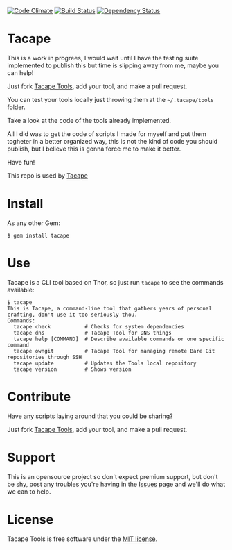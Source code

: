 [![Code Climate](https://codeclimate.com/github/lucasmartins/tacape.png)](https://codeclimate.com/github/lucasmartins/tacape) [![Build Status](https://secure.travis-ci.org/lucasmartins/tacape.png?branch=master)](https://travis-ci.org/lucasmartins/tacape) [![Dependency Status](https://gemnasium.com/lucasmartins/tacape.png)](https://gemnasium.com/lucasmartins/tacape)

Tacape
======

This is a work in progrees, I would wait until I have the testing suite implemented to publish this but time is slipping away from me, maybe you can help!

Just fork [Tacape Tools]((https://github.com/lucasmartins/tacape-tools)), add your tool, and make a pull request.

You can test your tools locally just throwing them at the `~/.tacape/tools` folder.

Take a look at the code of the tools already implemented.

All I did was to get the code of scripts I made for myself and put them togheter in a better organized way, this is not the kind of code you should publish, but I believe this is gonna force me to make it better.

Have fun!

This repo is used by [Tacape](https://github.com/lucasmartins/tacape)

Install
=======

As any other Gem:

`$ gem install tacape`

Use
===

Tacape is a CLI tool based on Thor, so just run `tacape` to see the commands available:

```
$ tacape
This is Tacape, a command-line tool that gathers years of personal crafting, don't use it too seriously thou.
Commands:
  tacape check           # Checks for system dependencies
  tacape dns             # Tacape Tool for DNS things
  tacape help [COMMAND]  # Describe available commands or one specific command
  tacape owngit          # Tacape Tool for managing remote Bare Git repositories through SSH
  tacape update          # Updates the Tools local repository
  tacape version         # Shows version
```

Contribute
==========

Have any scripts laying around that you could be sharing? 

Just fork [Tacape Tools]((https://github.com/lucasmartins/tacape-tools)), add your tool, and make a pull request.

Support
=======

This is an opensource project so don't expect premium support, but don't be shy, post any troubles you're having in the [Issues](https://github.com/lucasmartins/tacape/issues) page and we'll do what we can to help.

License
=======

Tacape Tools is free software under the [MIT license](http://lucasmartins.mit-license.org).